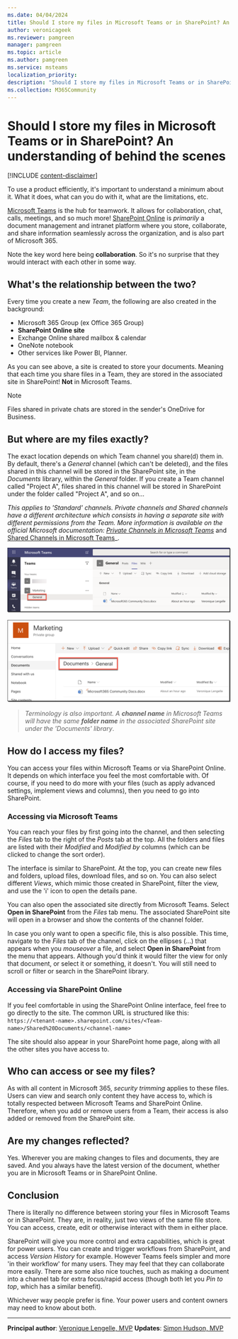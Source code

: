 ```yaml
---
ms.date: 04/04/2024
title: Should I store my files in Microsoft Teams or in SharePoint? An understanding of behind the scenes
author: veronicageek
ms.reviewer: pamgreen
manager: pamgreen
ms.topic: article
ms.author: pamgreen
ms.service: msteams
localization_priority: 
description: "Should I store my files in Microsoft Teams or in SharePoint? An understanding of behind the scenes"
ms.collection: M365Community
---
```


# Should I store my files in Microsoft Teams or in SharePoint? An understanding of behind the scenes

[!INCLUDE [content-disclaimer](includes/content-disclaimer.md)]

To use a product efficiently, it's important to understand a minimum about it. What it does, what can you do with it, what are the limitations, etc.

[Microsoft Teams](https://products.office.com/microsoft-teams/group-chat-software) is the hub for teamwork. It allows for collaboration, chat, calls, meetings, and so much more!
[SharePoint Online](https://products.office.com/sharepoint/collaboration) is _primarily_ a document management and intranet platform where you store, collaborate, and share information seamlessly across the organization, and is also part of Microsoft 365.

Note the key word here being **collaboration**. So it's no surprise that they would interact with each other in some way.

## What's the relationship between the two?

Every time you create a new _Team_, the following are also created in the background:

- Microsoft 365 Group (ex Office 365 Group)
- **SharePoint Online site**
- Exchange Online shared mailbox & calendar
- OneNote notebook
- Other services like Power BI, Planner.

As you can see above, a site is created to store your documents. Meaning that each time you share files in a Team, they are stored in the associated site in SharePoint! **Not** in Microsoft Teams.

> [!Note]
> Files shared in private chats are stored in the sender's OneDrive for Business.

## But where are my files exactly?

The exact location depends on which Team channel you share(d) them in. By default, there's a _General_ channel (which can't be deleted), and the files shared in this channel will be stored in the SharePoint site, in the _Documents_ library, within the _General_ folder. If you create a Team channel called "Project A", files shared in this channel will be stored in SharePoint under the folder called "Project A", and so on...

_This applies to 'Standard' channels. Private channels and Shared channels have a different architecture which consists in having a separate site with different permissions from the Team. More information is available on the official Microsoft documentation: [Private Channels in Microsoft Teams](/microsoftteams/private-channels)_ and [Shared Channels in Microsoft Teams](/microsoftteams/shared-channels)_.

![Image of the General channel in a Microsoft Teams team.](media/should-I-store-my-files-in-Teams-or-SharePoint-An-understanding-of-behind-the-scenes/TeamsGeneral.png)

![Image of the General folder in a SharePoint group.](media/should-I-store-my-files-in-Teams-or-SharePoint-An-understanding-of-behind-the-scenes/SPOGeneral.png)

>_Terminology is also important. A **channel name** in Microsoft Teams will have the same **folder name** in the associated SharePoint site under the 'Documents' library_.

## How do I access my files?

You can access your files within Microsoft Teams or via SharePoint Online. It depends on which interface you feel the most comfortable with. Of course, if you need to do more with your files (such as apply advanced settings, implement views and columns), then you need to go into SharePoint.

### Accessing via Microsoft Teams
You can reach your files by first going into the channel, and then selecting the _Files_ tab to the right of the _Posts_ tab at the top. All the folders and files are listed with their _Modified_ and _Modified by_ columns (which can be clicked to change the sort order).

The interface is similar to SharePoint. At the top, you can create new files and folders, upload files, download files, and so on. You can also select different _Views_, which mimic those created in SharePoint, filter the view, and use the 'i' icon to open the details pane.

You can also open the associated site directly from Microsoft Teams. Select **Open in SharePoint** from the _Files_ tab menu. The associated SharePoint site will open in a browser and show the contents of the channel folder.

In case you only want to open a specific file, this is also possible.
This time, navigate to the _Files_ tab of the channel, click on the ellipses (...) that appears when you _mouseover_ a file, and select **Open in SharePoint** from the menu that appears. Although you'd think it would filter the view for only that document, or select it or something, it doesn't. You will still need to scroll or filter or search in the SharePoint library.

### Accessing via SharePoint Online
If you feel comfortable in using the SharePoint Online interface, feel free to go directly to the site. The common URL is structured like this: `https://<tenant-name>.sharepoint.com/sites/<Team-name>/Shared%20Documents/<channel-name>`

The site should also appear in your SharePoint home page, along with all the other sites you have access to.

## Who can access or see my files?

As with all content in Microsoft 365, _security trimming_ applies to these files. Users can view and search only content they have access to, which is totally respected between Microsoft Teams and SharePoint Online. Therefore, when you add or remove users from a Team, their access is also added or removed from the SharePoint site.

## Are my changes reflected?

Yes. Wherever you are making changes to files and documents, they are saved. And you always have the latest version of the document, whether you are in Microsoft Teams or in SharePoint Online.

## Conclusion
There is literally no difference between storing your files in Microsoft Teams or in SharePoint. They are, in reality, just two views of the same file store. You can access, create, edit or otherwise interact with them in either place.

SharePoint will give you more control and extra capabilities, which is great for power users. You can create and trigger workflows from SharePoint, and access _Version History_ for example. However Teams feels simpler and more 'in their workflow' for many users. They may feel that they can collaborate more easily. There are some also nice touches, such as making a document into a channel tab for extra focus/rapid access (though both let you _Pin to top_, which has a similar benefit). 

Whichever way people prefer is fine. Your power users and content owners may need to know about both.

---

**Principal author**: [Veronique Lengelle, MVP](https://www.linkedin.com/in/veronique-lengelle-48a71b31)
**Updates**: [Simon Hudson, MVP](https://www.linkedin.com/in/simonjhudson/)

